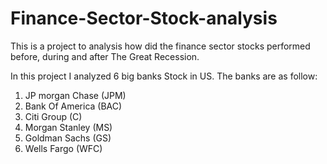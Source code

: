 # Finance-Sector-Stock-analysis
This is a project to analysis how did the finance sector stocks performed before, during and after The Great Recession.

In this project I analyzed 6 big banks Stock in US. The banks are as follow:
1. JP morgan Chase (JPM)
2. Bank Of America (BAC)
3. Citi Group (C)
4. Morgan Stanley (MS)
5. Goldman Sachs (GS)
6. Wells Fargo (WFC)


